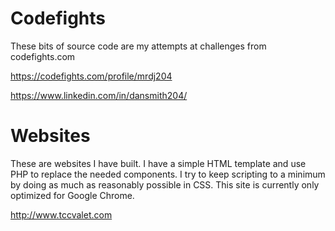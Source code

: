 # Codefights
These bits of source code are my attempts at challenges from codefights.com

https://codefights.com/profile/mrdj204

https://www.linkedin.com/in/dansmith204/

# Websites
These are websites I have built. I have a simple HTML template and use PHP to replace the needed components. I try to keep scripting to a minimum by doing as much as reasonably possible in CSS. This site is currently only optimized for Google Chrome.

http://www.tccvalet.com
